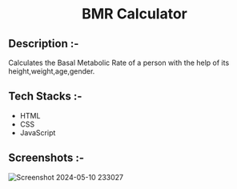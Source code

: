 # <p align="center"> BMR Calculator</p>

## Description :-

Calculates the Basal Metabolic Rate of a person with the help of its height,weight,age,gender.

## Tech Stacks :-

- HTML
- CSS
- JavaScript

## Screenshots :-


![Screenshot 2024-05-10 233027](https://github.com/Nayanika1402/CalcDiverse/assets/132455412/bec7c951-47be-48cc-a20a-f2784110332e)
